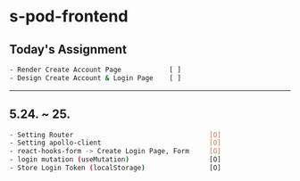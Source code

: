# s-pod-frontend

## Today's Assignment
```bash
- Render Create Account Page            [ ]
- Design Create Account & Login Page    [ ]
```

---

## 5.24. ~ 25.

```bash
- Setting Router                                  [O]
- Setting apollo-client                           [O]
- react-hooks-form -> Create Login Page, Form     [O]
- login mutation (useMutation)                    [O]
- Store Login Token (localStorage)                [O]
```
